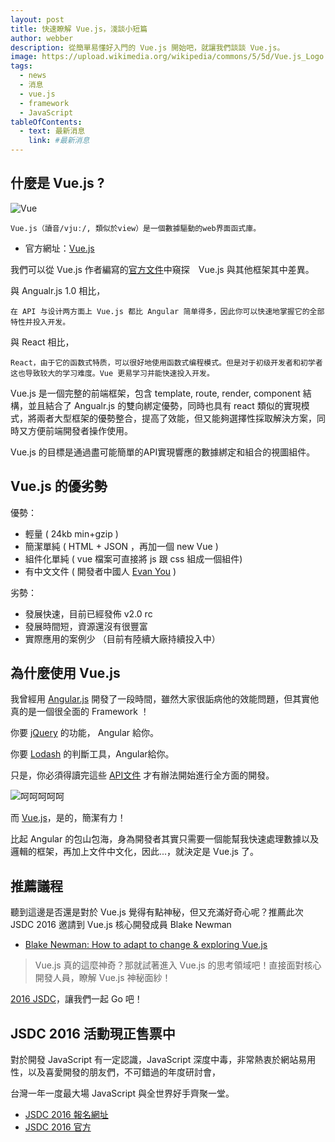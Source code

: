 ```yaml
---
layout: post
title: 快速瞭解 Vue.js，淺談小短篇
author: webber
description: 從簡單易懂好入門的 Vue.js 開始吧，就讓我們談談 Vue.js。
image: https://upload.wikimedia.org/wikipedia/commons/5/5d/Vue.js_Logo.png
tags:
  - news
  - 消息
  - vue.js
  - framework
  - JavaScript
tableOfContents:
  - text: 最新消息
    link: #最新消息
---
```


## 什麼是 Vue.js ?

![Vue](https://upload.wikimedia.org/wikipedia/commons/5/5d/Vue.js_Logo.png)

```
Vue.js（讀音/vjuː/, 類似於view）是一個數據驅動的web界面函式庫。
```

  * 官方網址：[Vue.js](https://vuejs.org/)

我們可以從 Vue.js 作者編寫的[官方文件](http://vuejs.org.cn/guide/comparison.html#Angular)中窺探　Vue.js 與其他框架其中差異。

與 Angualr.js 1.0 相比，

```
在 API 与设计两方面上 Vue.js 都比 Angular 简单得多，因此你可以快速地掌握它的全部特性并投入开发。
```

與 React 相比，

```
React，由于它的函数式特质，可以很好地使用函数式编程模式。但是对于初级开发者和初学者这也导致较大的学习难度。Vue 更易学习并能快速投入开发。
```

Vue.js 是一個完整的前端框架，包含 template, route, render, component 結構，並且結合了 Angualr.js 的雙向綁定優勢，同時也具有 react 類似的實現模式，將兩者大型框架的優勢整合，提高了效能，但又能夠選擇性採取解決方案，同時又方便前端開發者操作使用。

Vue.js 的目標是通過盡可能簡單的API實現響應的數據綁定和組合的視圖組件。


## Vue.js 的優劣勢

優勢：

  - 輕量 ( 24kb min+gzip )
  - 簡潔單純 ( HTML + JSON ，再加一個 new Vue )
  - 組件化單純 ( vue 檔案可直接將 js 跟 css 組成一個組件)
  - 有中文文件 ( 開發者中國人 [Evan You](https://github.com/yyx990803) )

劣勢：

  - 發展快速，目前已經發佈 v2.0 rc
  - 發展時間短，資源還沒有很豐富 
  - 實際應用的案例少 （目前有陸續大廠持續投入中）


## 為什麼使用 Vue.js

我曾經用 [Angular.js](https://angularjs.org/) 開發了一段時間，雖然大家很詬病他的效能問題，但其實他真的是一個很全面的 Framework ！

你要 [jQuery](https://jquery.com/) 的功能， Angular 給你。

你要 [Lodash](https://lodash.com/) 的判斷工具，Angular給你。 

只是，你必須得讀完這些 [API文件](https://docs.angularjs.org/api) 才有辦法開始進行全方面的開發。


![呵呵呵呵呵](https://img.buzzfeed.com/buzzfeed-static/static/2014-03/campaign_images/webdr06/24/16/the-25-most-wtf-nicolas-cage-headlines-2-6303-1395693558-1_dblbig.jpg)

而 [Vue.js](https://vuejs.org/)，是的，簡潔有力！

比起 Angular 的包山包海，身為開發者其實只需要一個能幫我快速處理數據以及邏輯的框架，再加上文件中文化，因此...，就決定是 Vue.js 了。

## 推薦議程

聽到這邊是否還是對於 Vue.js 覺得有點神秘，但又充滿好奇心呢？推薦此次 JSDC 2016 邀請到 Vue.js 核心開發成員 Blake Newman

- [Blake Newman: How to adapt to change & exploring Vue.js](http://2016.jsdc.tw/agenda.html)

> Vue.js 真的這麼神奇？那就試著進入 Vue.js 的思考領域吧！直接面對核心開發人員，瞭解 Vue.js 神秘面紗！

[2016 JSDC](http://2016.jsdc.tw/ '2016 JSDC')，讓我們一起 Go 吧！

## JSDC 2016 活動現正售票中

對於開發 JavaScript 有一定認識，JavaScript 深度中毒，非常熱衷於網站易用性，以及喜愛開發的朋友們，不可錯過的年度研討會，

台灣一年一度最大場 JavaScript 與全世界好手齊聚一堂。

  - [JSDC 2016 報名網址](http://jsdc-tw.kktix.cc/events/jsdc2016)
  - [JSDC 2016 官方](http://2016.jsdc.tw/)


